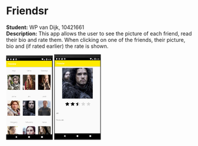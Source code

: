 # Friendsr
**Student:** WP van Dijk, 10421661  
**Description:** This app allows the user to see the picture of each friend, read their bio and rate them. When clicking on one of the friends, their picture, bio and (if rated earlier) the rate is shown.

<img src="https://github.com/MyBunzor/friendsr/blob/master/docs/Friendsr1.png" width="25%" height="25%"/> <img src="https://github.com/MyBunzor/friendsr/blob/master/docs/FriendsrBio2.png" width="25%" height="25%"/> 


